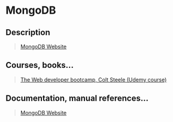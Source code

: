 # MongoDB

## Description

>[MongoDB Website](https://www.mongodb.com/what-is-mongodb)

## Courses, books...

>[The Web developer bootcamp, Colt Steele (Udemy course)](twdb.md)

## Documentation, manual references...

>[MongoDB Website](https://docs.mongodb.com/?_ga=2.115288711.186278714.1495120384-114145863.1495120328)
